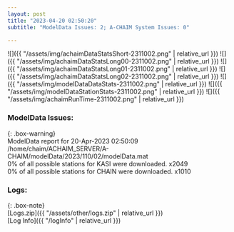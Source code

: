 ```yaml
---
layout: post
title: "2023-04-20 02:50:20"
subtitle: "ModelData Issues: 2; A-CHAIM System Issues: 0"

---
```


![]({{ "/assets/img/achaimDataStatsShort-2311002.png" | relative_url }})
![]({{ "/assets/img/achaimDataStatsLong00-2311002.png" | relative_url }})
![]({{ "/assets/img/achaimDataStatsLong01-2311002.png" | relative_url }})
![]({{ "/assets/img/achaimDataStatsLong02-2311002.png" | relative_url }})
![]({{ "/assets/img/modelDataDataStats-2311002.png" | relative_url }})
![]({{ "/assets/img/modelDataStationStats-2311002.png" | relative_url }})
![]({{ "/assets/img/achaimRunTime-2311002.png" | relative_url }})


### ModelData Issues:  
  
{: .box-warning}  
 ModelData report for 20-Apr-2023 02:50:09   
 /home/chaim/ACHAIM_SERVER/A-CHAIM/modelData/2023/110/02/modelData.mat   
 0% of all possible stations for KASI were downloaded. x2049   
 0% of all possible stations for CHAIN were downloaded. x1010   
  


### Logs:  
  
{: .box-note}  
[Logs.zip]({{ "/assets/other/logs.zip" | relative_url }})  
[Log Info]({{ "/logInfo" | relative_url }})  
